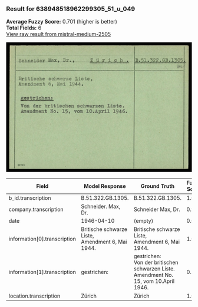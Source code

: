 ### Result for 638948518962299305_51_u_049
**Average Fuzzy Score:** 0.701 (higher is better)<br>
**Total Fields:** 6<br>
[View raw result from mistral-medium-2505](https://github.com/RISE-UNIBAS/humanities_data_benchmark/blob/main/results/2025-10-24/T0328/request_T0328_638948518962299305_51_u_049.json)

<img src="https://github.com/RISE-UNIBAS/humanities_data_benchmark/blob/main/benchmarks/blacklist/images/638948518962299305_51_u_049.jpg?raw=true" alt="638948518962299305_51_u_049" width="600px">

| Field | Model Response | Ground Truth | Fuzzy Score | Match |
|-------|----------------|--------------|-------------|-------|
| b_id.transcription | B.51.322.GB.1305. | B.51.322.GB.1305. | 1.000 | ✅ |
| company.transcription | Schneider. Max, Dr. | Schneider Max, Dr. | 0.973 | ✅ |
| date | 1946-04-10 | (empty) | 0.000 | ❌ |
| information[0].transcription | Britische schwarze Liste,<br>Amendment 6, Mai 1944. | Britische schwarze Liste,<br>Amendment 6, Mai 1944. | 1.000 | ✅ |
| information[1].transcription | gestrichen: | gestrichen:<br>Von der britischen schwarzen Liste.<br>Amendment No. 15, vom 10.April 1946. | 0.232 | ❌ |
| location.transcription | Zürich | Zürich | 1.000 | ✅ |
